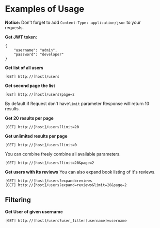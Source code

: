 # Examples of Usage

**Notice:** Don't forget to add `Content-Type: application/json` to your requests.


**Get JWT token:**

```
{
	"username": "admin",
	"password": "developer"
}
```

**Get list of all users**

```
[GET] http://[host]/users
```

**Get second page the list**

```
[GET] http://[host]/users?page=2
```

By default if Request don't have`limit` parameter Response will return 10 results.

**Get 20 results per page**

```
[GET] http://[host]/users?limit=20
```

**Get unlimited results per page**

`[GET] http://[host]/users?limit=0`

You can combine freely combine all available parameters.

`[GET] http://[host]/users?limit=20&page=2`

**Get users with its reviews**
You can also expand book listing of it's reviews.

```
[GET] http://[host]/users?expand=reviews
[GET] http://[host]/users?expand=reviews&limit=20&page=2
```

## Filtering

**Get User of given username**

`[GET] http://[host]/users?user_filter[username]=username`
